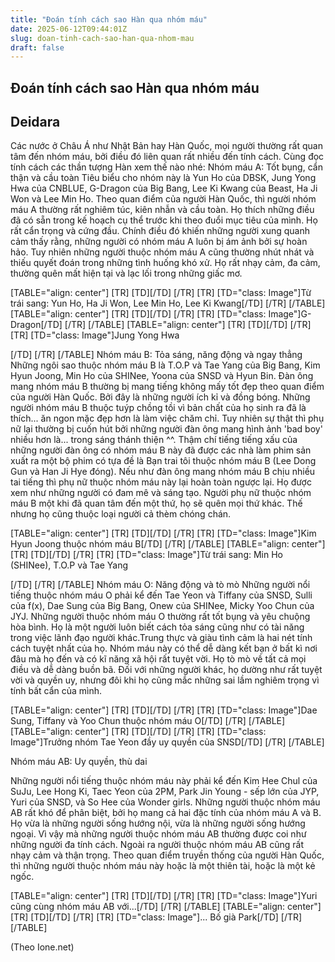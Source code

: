 ```yaml
---
title: "Đoán tính cách sao Hàn qua nhóm máu"
date: 2025-06-12T09:44:01Z
slug: doan-tinh-cach-sao-han-qua-nhom-mau
draft: false
---
```


## Đoán tính cách sao Hàn qua nhóm máu

## Deidara

Các nước ở Châu Á như Nhật Bản hay Hàn Quốc, mọi người  thường rất quan tâm đến nhóm máu, bởi điều đó liên quan rất nhiều đến  tính cách. Cùng đọc tính cách các  thần tượng Hàn xem thế nào nhé:
 Nhóm máu A: Tốt bụng, cẩn thận và cầu toàn
 Tiêu biểu cho nhóm này là Yun Ho của DBSK, Jung Yong Hwa của CNBLUE, G-Dragon của Big Bang, Lee Ki Kwang của Beast, Ha Ji Won và Lee Min Ho.
 Theo quan điểm của người Hàn Quốc, thì người nhóm máu A  thường rất nghiêm túc, kiên nhẫn và cầu toàn. Họ thích những điều đã có  sẵn trong kế hoạch cụ thể trước khi theo đuổi mục tiêu của mình. Họ rất  cẩn trọng và cứng đầu. Chính điều đó khiến những người xung quanh cảm  thấy rằng, những người có nhóm máu A luôn bị ám ảnh bởi sự hoàn hảo. Tuy  nhiên những người thuộc nhóm máu A cũng thường nhút nhát và thiếu quyết  đoán trong những tình huống khó xử. Họ rất nhạy cảm, đa cảm, thường  quên mất hiện tại và lạc lối trong những giấc mơ.


 [TABLE="align: center"]
 [TR]
 [TD]​[/TD]
[/TR]
 [TR]
 [TD="class: Image"]Từ trái sang: Yun Ho, Ha Ji Won, Lee Min Ho, Lee Ki Kwang[/TD]
[/TR]
[/TABLE]
 [TABLE="align: center"]
 [TR]
 [TD]​[/TD]
[/TR]
 [TR]
 [TD="class: Image"]G-Dragon[/TD]
[/TR]
[/TABLE]
 [TABLE="align: center"]
 [TR]
 [TD]​[/TD]
[/TR]
 [TR]
 [TD="class: Image"]Jung Yong Hwa

[/TD]
[/TR]
[/TABLE]
 Nhóm máu B: Tỏa sáng, năng động và ngay thẳng​ Những ngôi sao thuộc nhóm máu B là T.O.P và Tae Yang của Big Bang, Kim Hyun Joong, Min Ho của SHINee, Yoona của SNSD và Hyun Bin.
 Đàn ông mang nhóm máu B thường bị mang tiếng không mấy  tốt đẹp theo quan điểm của người Hàn Quốc. Bởi đây là những người ích  kỉ và đồng bóng. Những người nhóm máu B thuộc tuýp chồng tồi vì bản chất  của họ sinh ra đã là thích... ăn ngon mặc đẹp hơn là làm việc chăm chỉ.  Tuy nhiên sự thật thì phụ nữ lại thường bị cuốn hút bởi những người đàn  ông mang hình ảnh 'bad boy' nhiều hơn là... trong sáng thánh thiện ^^.  Thậm chí tiếng tiếng xấu của những người đàn ông có nhóm máu B này đã  được các nhà làm phim sản xuất ra một bộ phim có tựa đề là Bạn trai tôi thuộc nhóm máu B (Lee Dong Gun và Han Ji Hye đóng).
 Nếu như đàn ông mang nhóm máu B chịu nhiều tai tiếng  thì phụ nữ thuộc nhóm máu này lại hoàn toàn ngược lại. Họ được xem như  những người có đam mê và sáng tạo. Người phụ nữ thuộc nhóm máu B một khi  đã quan tâm đến một thứ, họ sẽ quên mọi thứ khác. Thế nhưng họ cũng  thuộc loại người cả thèm chóng chán.


 [TABLE="align: center"]
 [TR]
 [TD]​[/TD]
[/TR]
 [TR]
 [TD="class: Image"]Kim Hyun Joong thuộc nhóm máu B[/TD]
[/TR]
[/TABLE]
 [TABLE="align: center"]
 [TR]
 [TD]​[/TD]
[/TR]
 [TR]
 [TD="class: Image"]Từ trái sang: Min Ho (SHINee), T.O.P và Tae Yang

[/TD]
[/TR]
[/TABLE]
 Nhóm máu O: Năng động và tò mò
 Những người nổi tiếng thuộc nhóm máu O phải kể đến Tae Yeon và Tiffany của SNSD, Sulli của f(x), Dae Sung của Big Bang, Onew của SHINee, Micky Yoo Chun của JYJ.
 Những người thuộc nhóm máu O thường rất tốt bụng và  yêu chuộng hòa bình. Họ là một người luôn biết cách tỏa sáng cũng như có  tài năng trong việc lãnh đạo người khác.Trung thực và giàu tình cảm là  hai nét tính cách tuyệt nhất của họ. Nhóm máu này có thể dễ dàng kết bạn  ở bất kì nơi đâu mà họ đến và có kĩ năng xã hội rất tuyệt vời. Họ tò mò  về tất cả mọi điều và dễ dàng buồn bã. Đối với những người khác, họ  dường như rất tuyệt vời và quyền uy, nhưng đôi khi họ cũng mắc những sai  lầm nghiêm trọng vì tính bất cẩn của mình. 


 [TABLE="align: center"]
 [TR]
 [TD]​[/TD]
[/TR]
 [TR]
 [TD="class: Image"]Dae Sung, Tiffany và Yoo Chun thuộc nhóm máu O[/TD]
[/TR]
[/TABLE]
 [TABLE="align: center"]
 [TR]
 [TD]​[/TD]
[/TR]
 [TR]
 [TD="class: Image"]Trưởng nhóm Tae Yeon đầy uy quyền của SNSD[/TD]
[/TR]
[/TABLE]
 
Nhóm máu AB: Uy quyền, thù dai

 Những người nổi tiếng thuộc nhóm máu này phải kể đến Kim Hee Chul của SuJu, Lee Hong Ki, Taec Yeon của 2PM, Park Jin Young - sếp lớn của JYP, Yuri của SNSD, và So Hee của Wonder girls.
 Những người thuộc nhóm máu AB rất khó để phân biệt,  bởi họ mang cả hai đặc tính của nhóm máu A và B. Họ vừa là những người  sống hướng nội, vừa là những người sống hướng ngoại. Vì vậy mà những  người thuộc nhóm máu AB thường được coi như những người đa tính cách.  Ngoài ra người thuộc nhóm máu AB cũng rất nhạy cảm và thận trọng. Theo  quan điểm truyền thống của người Hàn Quốc, thì những người thuộc nhóm  máu này hoặc là một thiên tài, hoặc là một kẻ ngốc. 


 [TABLE="align: center"]
 [TR]
 [TD]​[/TD]
[/TR]
 [TR]
 [TD="class: Image"]Yuri cũng cùng nhóm máu AB với...[/TD]
[/TR]
[/TABLE]
 [TABLE="align: center"]
 [TR]
 [TD]​[/TD]
[/TR]
 [TR]
 [TD="class: Image"]... Bố già Park[/TD]
[/TR]
[/TABLE]
 
(Theo Ione.net)
​